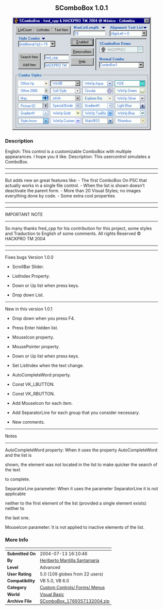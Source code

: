 ﻿<div align="center">

## SComboBox 1\.0\.1

<img src="PIC20047723553624.gif">
</div>

### Description

English: This control is a customizable ComboBox with multiple appearances. I hope you it like. Description: This usercontrol simulates a ComboBox.

----

----

But adds new an great features like: - The first ComboBox On PSC that actually works in a single file control. - When the list is shown doesn't deactivate the parent form. - More than 20 Visual Styles; no images everything done by code. - Some extra cool properties

----

----

IMPORTANT NOTE 

----

So many thanks fred_cpp for his contribution for this project, some styles and Traduction to English of some comments. All rights Reserved © HACKPRO TM 2004

----

----

Fixes bugs Version 1.0.0

- ScrollBar Slider.

- ListIndex Property.

- Down or Up list when press keys.

- Drop down List.

----

New in this version 1.0.1

- Drop down when you press F4.

- Press Enter hidden list.

- MouseIcon property.

- MousePointer property.

- Down or Up list when press keys.

- Set ListIndex when the text change.

- AutoCompleteWord property.

- Const VK_LBUTTON.

- Const VK_RBUTTON.

- Add MouseIcon for each item.

- Add SeparatorLine for each group that you consider necessary.

- New comments.

----

Notes

----

AutoCompleteWord property: When it uses the property AutoCompleteWord and the list is

shown, the element was not located in the list to make quicker the search of the text

to complete.

SeparatorLine parameter: When it uses the parameter SeparatorLine it is not applicable

neither to the first element of the list (provided a single element exists) neither to

the last one.

MouseIcon parameter: It is not applied to inactive elements of the list.
 
### More Info
 


<span>             |<span>
---                |---
**Submitted On**   |2004-07-13 16:10:46
**By**             |[Heriberto Mantilla Santamaria](https://github.com/Planet-Source-Code/PSCIndex/blob/master/ByAuthor/heriberto-mantilla-santamaria.md)
**Level**          |Advanced
**User Rating**    |5.0 (109 globes from 22 users)
**Compatibility**  |VB 5\.0, VB 6\.0
**Category**       |[Custom Controls/ Forms/  Menus](https://github.com/Planet-Source-Code/PSCIndex/blob/master/ByCategory/custom-controls-forms-menus__1-4.md)
**World**          |[Visual Basic](https://github.com/Planet-Source-Code/PSCIndex/blob/master/ByWorld/visual-basic.md)
**Archive File**   |[SComboBox\_1769357132004\.zip](https://github.com/Planet-Source-Code/heriberto-mantilla-santamaria-scombobox-1-0-1__1-54816/archive/master.zip)








